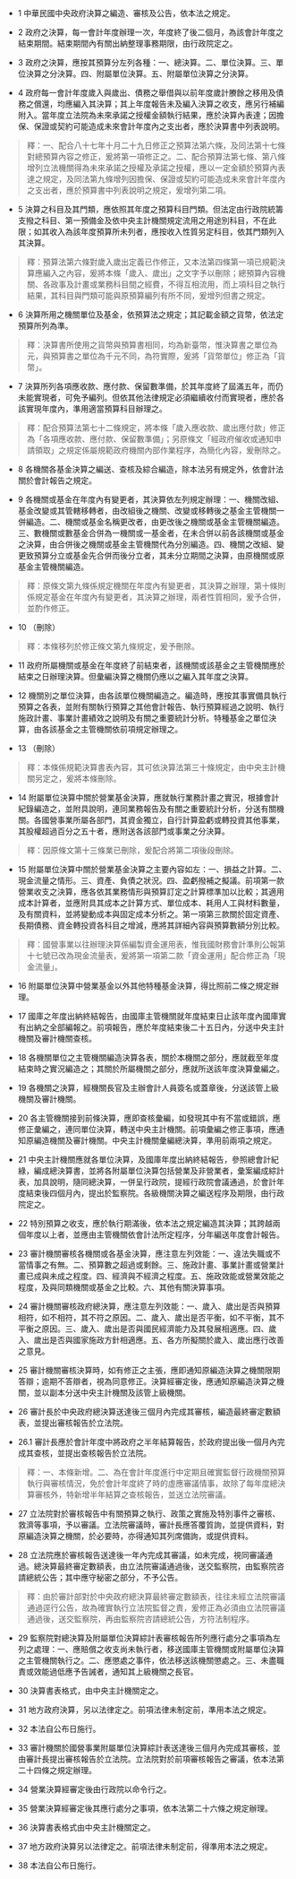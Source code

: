 * 1 中華民國中央政府決算之編造、審核及公告，依本法之規定。

* 2 政府之決算，每一會計年度辦理一次，年度終了後二個月，為該會計年度之結束期間。結束期間內有關出納整理事務期限，由行政院定之。

* 3 政府之決算，應按其預算分左列各種：一、總決算。二、單位決算。三、單位決算之分決算。四、附屬單位決算。五、附屬單位決算之分決算。

* 4 政府每一會計年度歲入與歲出、債務之舉借與以前年度歲計賸餘之移用及債務之償還，均應編入其決算；其上年度報告未及編入決算之收支，應另行補編附入。當年度立法院為未來承諾之授權金額執行結果，應於決算內表達；因擔保、保證或契約可能造成未來會計年度內之支出者，應於決算書中列表說明。

> 釋：一、配合八十七年十月二十九日修正之預算法第六條，及同法第十七條對總預算內容之修正，爰將第一項修正之。二、配合預算法第七條、第八條增列立法機關得為未來承諾之授權及承諾之授權，應以一定金額於預算內表達之規定，及同法第九條增列因擔保、保證或契約可能造成未來會計年度內之支出者，應於預算書中列表說明之規定，爰增列第二項。

* 5 決算之科目及其門類，應依照其年度之預算科目門類。但法定由行政院統籌支撥之科目、第一預備金及依中央主計機關規定流用之用途別科目，不在此限；如其收入為該年度預算所未列者，應按收入性質另定科目，依其門類列入其決算。

> 釋：預算法第六條對歲入歲出定義已作修正，又本法第四條第一項已規範決算應編入之內容，爰將本條「歲入、歲出」之文字予以刪除；總預算內容機關、各政事及計畫或業務科目間之經費，不得互相流用，而上項科目之執行結果，其科目與門類可能與原預算編列有所不同，爰增列但書之規定。

* 6 決算所用之機關單位及基金，依預算法之規定；其記載金額之貨幣，依法定預算所列為準。

> 釋：決算書所使用之貨幣與預算書相同，均為新臺幣，惟決算書之單位為元，與預算書之單位為千元不同，為符實際，爰將「貨幣單位」修正為「貨幣」。

* 7 決算所列各項應收款、應付款、保留數準備，於其年度終了屆滿五年，而仍未能實現者，可免予編列。但依其他法律規定必須繼續收付而實現者，應於各該實現年度內，準用適當預算科目辦理之。

> 釋：配合預算法第七十二條規定，將本條「歲入應收款、歲出應付款」修正為「各項應收款、應付款、保留數準備」；另原條文「經政府催收或通知申請領取」之規定係屬規範政府機關內部作業程序，為簡化內容，爰刪除之。

* 8 各機關各基金決算之編送、查核及綜合編造，除本法另有規定外，依會計法關於會計報告之規定。

* 9 各機關或基金在年度內有變更者，其決算依左列規定辦理：一、機關改組、基金改變或其管轄移轉者，由改組後之機關、改變或移轉後之基金主管機關一併編造。二、機關或基金名稱更改者，由更改後之機關或基金主管機關編造。三、數機關或數基金合併為一機關或一基金者，在未合併以前各該機關或基金之決算，由合併後之機關或基金主管機關代為分別編造。四、機關之改組、變更致預算分立或基金先合併而後分立者，其未分立期間之決算，由原機關或原基金主管機關編造。

> 釋：原條文第九條係規定機關在年度內有變更者，其決算之辦理，第十條則係規定基金在年度內有變更者，其決算之辦理，兩者性質相同，爰予合併，並酌作修正。

* 10 （刪除）

> 釋：本條移列於修正條文第九條規定，爰予刪除。

* 11 政府所屬機關或基金在年度終了前結束者，該機關或該基金之主管機關應於結束之日辦理決算。但彙編決算之機關仍應以之編入其年度之決算。

* 12 機關別之單位決算，由各該單位機關編造之。編造時，應按其事實備具執行預算之各表，並附有關執行預算之其他會計報告、執行預算經過之說明、執行施政計畫、事業計畫績效之說明及有關之重要統計分析。特種基金之單位決算，由各該基金之主管機關依前項規定辦理之。

* 13 （刪除）

> 釋：本條係規範決算書表內容，其可依決算法第三十條規定，由中央主計機關另定之，爰將本條刪除。

* 14 附屬單位決算中關於營業基金決算，應就執行業務計畫之實況，根據會計紀錄編造之，並附具說明，連同業務報告及有關之重要統計分析，分送有關機關。各國營事業所屬各部門，其資金獨立，自行計算盈虧或轉投資其他事業，其股權超過百分之五十者，應附送各該部門或事業之分決算。

> 釋：因原條文第十三條業已刪除，爰配合將第二項後段刪除。

* 15 附屬單位決算中關於營業基金決算之主要內容如左：一、損益之計算。二、現金流量之情形。三、資產、負債之狀況。四、盈虧撥補之擬議。前項第一款營業收支之決算，應各依其業務情形與預算訂定之計算標準加以比較；其適用成本計算者，並應附具其成本之計算方式、單位成本、耗用人工與材料數量，及有關資料，並將變動成本與固定成本分析之。第一項第三款關於固定資產、長期債務、資金轉投資各科目之增減，應將其詳細內容與預算數額分別比較。

> 釋：國營事業以往辦理決算係編製資金運用表，惟我國財務會計準則公報第十七號已改為現金流量表，爰將第一項第二款「資金運用」配合修正為「現金流量」。

* 16 附屬單位決算中營業基金以外其他特種基金決算，得比照前二條之規定辦理。

* 17 國庫之年度出納終結報告，由國庫主管機關就年度結束日止該年度內國庫實有出納之全部編報之。前項報告，應於年度結束後二十五日內，分送中央主計機關及審計機關查核。

* 18 各機關單位之主管機關編造決算各表，關於本機關之部分，應就截至年度結束時之實況編造之；其關於所屬機關之部分，應就所送該年度決算彙編之。

* 19 各機關之決算，經機關長官及主辦會計人員簽名或蓋章後，分送該管上級機關及審計機關。

* 20 各主管機關接到前條決算，應即查核彙編，如發現其中有不當或錯誤，應修正彙編之，連同單位決算，轉送中央主計機關。前項彙編之修正事項，應通知原編造機關及審計機關。中央主計機關彙編總決算，準用前兩項之規定。

* 21 中央主計機關應就各單位決算，及國庫年度出納終結報告，參照總會計紀綠，編成總決算書，並將各附屬單位決算包括營業及非營業者，彙案編成綜計表，加具說明，隨同總決算，一併呈行政院，提經行政院會議通過，於會計年度結束後四個月內，提出於監察院。各級機關決算之編送程序及期限，由行政院定之。

* 22 特別預算之收支，應於執行期滿後，依本法之規定編造其決算；其跨越兩個年度以上者，並應由主管機關依會計法所定程序，分年編送年度會計報告。

* 23 審計機關審核各機關或各基金決算，應注意左列效能：一、違法失職或不當情事之有無。二、預算數之超過或剩餘。三、施政計畫、事業計畫或營業計畫已成與未成之程度。四、經濟與不經濟之程度。五、施政效能或營業效能之程度，及與同類機關或基金之比較。六、其他有關決算事項。

* 24 審計機關審核政府總決算，應注意左列效能：一、歲入、歲出是否與預算相符，如不相符，其不符之原因。二、歲入、歲出是否平衡，如不平衡，其不平衡之原因。三、歲入、歲出是否與國民經濟能力及其發展相適應。四、歲入、歲出是否與國家施政方針相適應。五、各方所擬關於歲入、歲出應行改善之意見。

* 25 審計機關審核決算時，如有修正之主張，應即通知原編造決算之機關限期答辯；逾期不答辯者，視為同意修正。決算經審定後，應通知原編造決算之機關，並以副本分送中央主計機關及該管上級機關。

* 26 審計長於中央政府總決算送達後三個月內完成其審核，編造最終審定數額表，並提出審核報告於立法院。

* 26.1 審計長應於會計年度中將政府之半年結算報告，於政府提出後一個月內完成其查核，並提出查核報告於立法院。

> 釋：一、本條新增。二、為在會計年度進行中定期且確實監督行政機關預算執行與審核情況，免於會計年度終了時的虛應審議情事，故除了每年度總決算審核外，特新增半年結算之查核報告，並送立法院審議。

* 27 立法院對於審核報告中有關預算之執行、政策之實施及特別事件之審核、救濟等事項，予以審議。立法院審議時，審計長應答覆質詢，並提供資料，對原編造決算之機關，於必要時，亦得通知其列席備詢，或提供資料。

* 28 立法院應於審核報告送達後一年內完成其審議，如未完成，視同審議通過。總決算最終審定數額表，由立法院審議通過後，送交監察院，由監察院咨請總統公告；其中應守秘密之部分，不予公告。

> 釋：由於審計部對於中央政府總決算最終審定數額表，往往未經立法院審議通過逕行公告，故為確實執行立法院監督之責，爰修正為必須由立法院審議通過後，送交監察院，再由監察院咨請總統公告，方符法制程序。

* 29 監察院對總決算及附屬單位決算綜計表審核報告所列應行處分之事項為左列之處理：一、應賠償之收支尚未執行者，移送國庫主管機關或附屬單位決算之主管機關執行之。二、應懲處之事件，依法移送該機關懲處之。三、未盡職責或效能過低應予告誡者，通知其上級機關之長官。

* 30 決算書表格式，由中央主計機關定之。

* 31 地方政府決算，另以法律定之。前項法律未制定前，準用本法之規定。

* 32 本法自公布日施行。

* 33 審計機關於國營事業附屬單位決算綜計表送達後三個月內完成其審核，並由審計長提出審核報告於立法院。立法院對於前項審核報告之審議，依本法第二十四條之規定辦理。

* 34 營業決算經審定後由行政院以命令行之。

* 35 營業決算經審定後其應行處分之事項，依本法第二十六條之規定辦理。

* 36 決算書表格式由中央主計機關定之。

* 37 地方政府決算另以法律定之。前項法律未制定前，得準用本法之規定。

* 38 本法自公布日施行。

